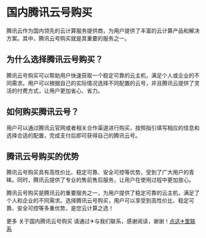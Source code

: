 # 国内腾讯云号购买

腾讯云作为国内领先的云计算服务提供商，为用户提供了丰富的云计算产品和解决方案。其中，腾讯云号购买就是其重要的服务之一。

## 为什么选择腾讯云号购买？

腾讯云号购买可以帮助用户快速获取一个稳定可靠的云主机，满足个人或企业的不同需求。用户可以根据自己的实际情况选择不同配置的云号，并且腾讯云提供了灵活的付费方式，让用户更加省心、省力。

## 如何购买腾讯云号？

用户可以通过腾讯云官网或者相关合作渠道进行购买，按照指引填写相应的信息和选择合适的配置，完成支付后即可获得自己的腾讯云号。

## 腾讯云号购买的优势

腾讯云号购买具有高性价比、稳定可靠、安全可控等优势，受到了广大用户的青睐。同时，腾讯云提供了专业的售前售后服务，让用户在使用过程中更加放心。

腾讯云号购买是腾讯云的重要服务之一，为用户提供了稳定可靠的云主机，满足了个人和企业的不同需求。选择腾讯云号购买，用户可以享受到高性价比、稳定可靠、安全可控等多重优势，是您云计算之选！

更多 关于国内腾讯云号购买 请通过✈与我们联系，感谢阅读，谢谢！[点这✈里联系](https://d.k02.cc)